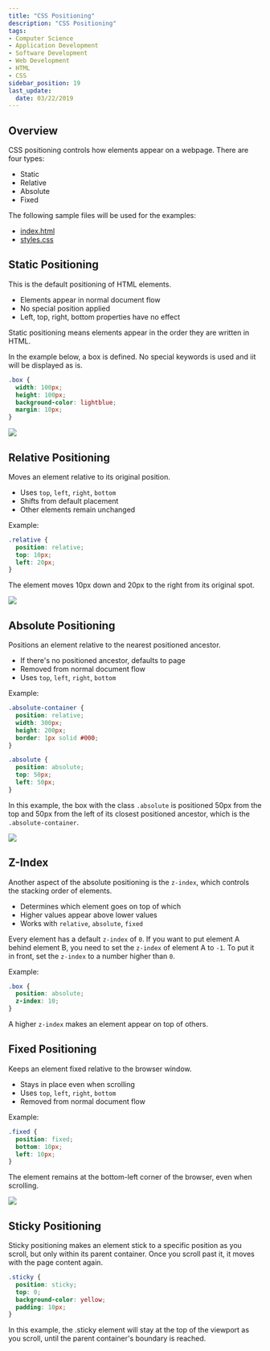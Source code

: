 ```yaml
---
title: "CSS Positioning"
description: "CSS Positioning"
tags: 
- Computer Science
- Application Development
- Software Development
- Web Development
- HTML
- CSS
sidebar_position: 19
last_update:
  date: 03/22/2019
---
```



## Overview 

CSS positioning controls how elements appear on a webpage. There are four types:

- Static
- Relative
- Absolute
- Fixed

The following sample files will be used for the examples:

- [index.html](https://github.com/joseeden/joeden/tree/master/docs/021-Software-Engineering/009-Web-Development/Projects/001-Basics/006-CSS-Positioning)
- [styles.css](https://github.com/joseeden/joeden/tree/master/docs/021-Software-Engineering/009-Web-Development/Projects/001-Basics/006-CSS-Positioning)

## Static Positioning

This is the default positioning of HTML elements.

- Elements appear in normal document flow
- No special position applied
- Left, top, right, bottom properties have no effect

Static positioning means elements appear in the order they are written in HTML.

In the example below, a box is defined. No special keywords is used and iit will be displayed as is.

```css
.box { 
  width: 100px; 
  height: 100px; 
  background-color: lightblue; 
  margin: 10px; 
} 
```

![](/img/docs/all-things-webdev-static.png)


## Relative Positioning

Moves an element relative to its original position.

- Uses `top`, `left`, `right`, `bottom`
- Shifts from default placement
- Other elements remain unchanged

Example:

```css
.relative { 
  position: relative; 
  top: 10px; 
  left: 20px; 
}
```

The element moves 10px down and 20px to the right from its original spot.

![](/img/docs/all-things-webdev-Relative.png)


## Absolute Positioning

Positions an element relative to the nearest positioned ancestor.

- If there's no positioned ancestor, defaults to page
- Removed from normal document flow
- Uses `top`, `left`, `right`, `bottom`

Example:

```css
.absolute-container { 
  position: relative; 
  width: 300px; 
  height: 200px; 
  border: 1px solid #000; 
}

.absolute { 
  position: absolute; 
  top: 50px; 
  left: 50px; 
}
```

In this example, the box with the class `.absolute` is positioned 50px from the top and 50px from the left of its closest positioned ancestor, which is the `.absolute-container`.

![](/img/docs/Screenshot-2025-03-31-133942.png)


## Z-Index

Another aspect of the absolute positioning is the `z-index`, which controls the stacking order of elements.

- Determines which element goes on top of which
- Higher values appear above lower values
- Works with `relative`, `absolute`, `fixed`

Every element has a default `z-index` of `0`. If you want to put element A behind element B, you need to set the `z-index` of element A to `-1`. To put it in front, set the `z-index` to a number higher than `0`.

Example:

```css
.box {
  position: absolute;
  z-index: 10;
}
```

A higher `z-index` makes an element appear on top of others.

## Fixed Positioning

Keeps an element fixed relative to the browser window.

- Stays in place even when scrolling
- Uses `top`, `left`, `right`, `bottom`
- Removed from normal document flow

Example:

```css
.fixed { 
  position: fixed; 
  bottom: 10px; 
  left: 10px; 
}
```

The element remains at the bottom-left corner of the browser, even when scrolling.

<div class="img-center"> 

![](/gif/docs/css-fix-position.gif)

</div>


## Sticky Positioning 

Sticky positioning makes an element stick to a specific position as you scroll, but only within its parent container. Once you scroll past it, it moves with the page content again.

```css
.sticky { 
  position: sticky; 
  top: 0; 
  background-color: yellow; 
  padding: 10px; 
}
```

In this example, the .sticky element will stay at the top of the viewport as you scroll, until the parent container's boundary is reached.






